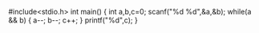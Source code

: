 #include<stdio.h>
int main()
{
    int a,b,c=0;
    scanf("%d %d",&a,&b);
    while(a && b)
    {
        a--;
        b--;
        c++;
    }
    printf("%d",c);
}
